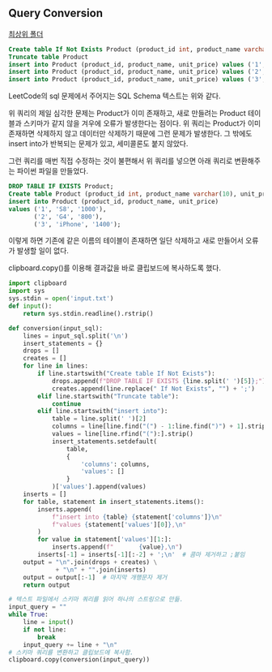## Query Conversion

[최상위 폴더](../../../README.md)

```sql
Create table If Not Exists Product (product_id int, product_name varchar(10), unit_price int)
Truncate table Product
insert into Product (product_id, product_name, unit_price) values ('1', 'S8', '1000')
insert into Product (product_id, product_name, unit_price) values ('2', 'G4', '800')
insert into Product (product_id, product_name, unit_price) values ('3', 'iPhone', '1400')
```

LeetCode의 sql 문제에서 주어지는 SQL Schema 텍스트는 위와 같다.

위 쿼리의 제일 심각한 문제는 Product가 이미 존재하고, 새로 만들려는 Product 테이블과 스키마가 같지 않을 겨우에 오류가 발생한다는 점이다. 위 쿼리는 Product가 이미 존재하면 삭제하지 않고 데이터만 삭제하기 때문에 그런 문제가 발생한다. 그 밖에도 insert into가 반복되는 문제가 있고, 세미콜론도 붙지 않았다.

그런 쿼리를 매번 직접 수정하는 것이 불편해서 위 쿼리를 넣으면 아래 쿼리로 변환해주는 파이썬 파일을 만들었다.

```sql
DROP TABLE IF EXISTS Product;
Create table Product (product_id int, product_name varchar(10), unit_price int);
insert into Product (product_id, product_name, unit_price)
values ('1', 'S8', '1000'),
       ('2', 'G4', '800'),
       ('3', 'iPhone', '1400');
```

이렇게 하면 기존에 같은 이름의 테이블이 존재하면 일단 삭제하고 새로 만들어서 오류가 발생할 일이 없다.

clipboard.copy()를 이용해 결과값을 바로 클립보드에 복사하도록 했다.

```python
import clipboard
import sys
sys.stdin = open('input.txt')
def input():
    return sys.stdin.readline().rstrip()

def conversion(input_sql):
    lines = input_sql.split('\n')
    insert_statements = {}
    drops = []
    creates = []
    for line in lines:
        if line.startswith("Create table If Not Exists"):
            drops.append(f"DROP TABLE IF EXISTS {line.split(' ')[5]};")
            creates.append(line.replace(" If Not Exists", "") + ';')
        elif line.startswith("Truncate table"):
            continue
        elif line.startswith("insert into"):
            table = line.split(' ')[2]
            columns = line[line.find("(") - 1:line.find(")") + 1].strip()
            values = line[line.rfind("("):].strip()
            insert_statements.setdefault(
                table,
                {
                    'columns': columns,
                    'values': []
                }
            )['values'].append(values)
    inserts = []
    for table, statement in insert_statements.items():
        inserts.append(
            f"insert into {table} {statement['columns']}\n"
            f"values {statement['values'][0]},\n"
        )
        for value in statement['values'][1:]:
            inserts.append(f"       {value},\n")
        inserts[-1] = inserts[-1][:-2] + ';\n'  # 콤마 제거하고 ;붙임
    output = "\n".join(drops + creates) \
             + "\n" + "".join(inserts)
    output = output[:-1]  # 마지막 개행문자 제거
    return output

# 텍스트 파일에서 스키마 쿼리를 읽어 하나의 스트링으로 만듦.
input_query = ""
while True:
    line = input()
    if not line:
        break
    input_query += line + "\n"
# 스키마 쿼리를 변환하고 클립보드에 복사함.
clipboard.copy(conversion(input_query))

```

